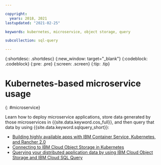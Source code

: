 ```yaml
---

copyright:
  years: 2018, 2021
lastupdated: "2021-02-25"

keywords: kubernetes, microservice, object storage, query

subcollection: sql-query

---
```


{:shortdesc: .shortdesc}
{:new_window: target="_blank"}
{:codeblock: .codeblock}
{:pre: .pre}
{:screen: .screen}
{:tip: .tip}

# Kubernetes-based microservice usage
{: #microservice}

Learn how to deploy microservice applications, store data generated by those microservices in {{site.data.keyword.cos_full}}, and then query that data by using {{site.data.keyword.sqlquery_short}}:
- [Building highly available apps with IBM Container Service, Kubernetes, and Rancher 2.0](https://www.ibm.com/cloud/blog/building-apps-ibm-container-service-kubernetes-rancher-2-0)
- [Connecting to IBM Cloud Object Storage in Kubernetes](https://www.ibm.com/cloud/blog/connecting-ibm-cloud-object-store-kubernetes)
- [Querying your distributed application data by using IBM Cloud Object Storage and IBM Cloud SQL Query](https://www.ibm.com/cloud/blog/querying-distributed-application-data-using-ibm-cloud-object-storage-ibm-sql-query)  
 